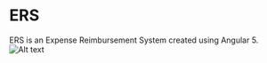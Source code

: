 # ERS
ERS is an Expense Reimbursement System created using Angular 5.
![Alt text](ERS/screenshots/ERS-capture.PNG?raw=true "ERS Admin Dashboard")

